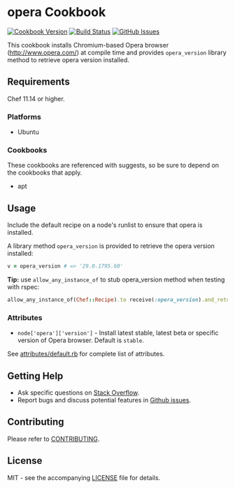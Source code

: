 # opera Cookbook

[![Cookbook Version](http://img.shields.io/cookbook/v/opera.svg?style=flat-square)][cookbook]
[![Build Status](http://img.shields.io/travis/dhoer/chef-opera.svg?style=flat-square)][travis]
[![GitHub Issues](http://img.shields.io/github/issues/dhoer/chef-opera.svg?style=flat-square)][github]

[cookbook]: https://supermarket.chef.io/cookbooks/opera
[travis]: https://travis-ci.org/dhoer/chef-opera
[github]: https://github.com/dhoer/chef-opera/issues
                          
This cookbook installs Chromium-based Opera browser (http://www.opera.com/) at compile time and provides 
`opera_version` library method  to retrieve opera version installed.

## Requirements

Chef 11.14 or higher.

### Platforms

- Ubuntu

### Cookbooks

These cookbooks are referenced with suggests, so be sure to depend on the cookbooks that apply.

- apt

## Usage

Include the default recipe on a node's runlist to ensure that opera is installed.

A library method `opera_version` is provided to retrieve the opera version installed:

```ruby
v = opera_version # => '29.0.1795.60'
```

**Tip:** use `allow_any_instance_of` to stub opera_version method when testing with rspec:

```ruby
allow_any_instance_of(Chef::Recipe).to receive(:opera_version).and_return('29.0.1795.60')
```

### Attributes

- `node['opera']['version']` - Install latest stable, latest beta or specific version of Opera browser. 
Default is `stable`.

See [attributes/default.rb](https://github.com/dhoer/chef-opera/blob/master/attributes/default.rb) for complete list 
of attributes.

## Getting Help

- Ask specific questions on [Stack Overflow](http://stackoverflow.com/questions/tagged/chef-opera).
- Report bugs and discuss potential features in [Github issues](https://github.com/dhoer/chef-opera/issues).

## Contributing

Please refer to [CONTRIBUTING](https://github.com/dhoer/chef-opera/blob/master/CONTRIBUTING.md).

## License

MIT - see the accompanying [LICENSE](https://github.com/dhoer/chef-opera/blob/master/LICENSE.md) file for details.
